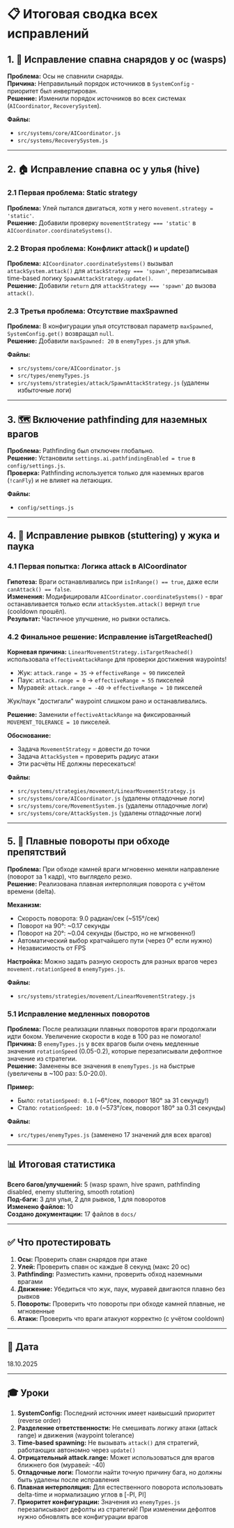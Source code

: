 # 📋 Итоговая сводка всех исправлений

## 1. 🐝 Исправление спавна снарядов у ос (wasps)

**Проблема:** Осы не спавнили снаряды.  
**Причина:** Неправильный порядок источников в `SystemConfig` - приоритет был инвертирован.  
**Решение:** Изменили порядок источников во всех системах (`AICoordinator`, `RecoverySystem`).

**Файлы:**
- `src/systems/core/AICoordinator.js`
- `src/systems/RecoverySystem.js`

---

## 2. 🏠 Исправление спавна ос у улья (hive)

### 2.1 Первая проблема: Static strategy
**Проблема:** Улей пытался двигаться, хотя у него `movement.strategy = 'static'`.  
**Решение:** Добавили проверку `movementStrategy === 'static'` в `AICoordinator.coordinateSystems()`.

### 2.2 Вторая проблема: Конфликт attack() и update()
**Проблема:** `AICoordinator.coordinateSystems()` вызывал `attackSystem.attack()` для `attackStrategy === 'spawn'`, перезаписывая time-based логику `SpawnAttackStrategy.update()`.  
**Решение:** Добавили `return` для `attackStrategy === 'spawn'` до вызова `attack()`.

### 2.3 Третья проблема: Отсутствие maxSpawned
**Проблема:** В конфигурации улья отсутствовал параметр `maxSpawned`, `SystemConfig.get()` возвращал `null`.  
**Решение:** Добавили `maxSpawned: 20` в `enemyTypes.js` для улья.

**Файлы:**
- `src/systems/core/AICoordinator.js`
- `src/types/enemyTypes.js`
- `src/systems/strategies/attack/SpawnAttackStrategy.js` (удалены избыточные логи)

---

## 3. 🗺️ Включение pathfinding для наземных врагов

**Проблема:** Pathfinding был отключен глобально.  
**Решение:** Установили `settings.ai.pathfindingEnabled = true` в `config/settings.js`.  
**Проверка:** Pathfinding используется только для наземных врагов (`!canFly`) и не влияет на летающих.

**Файлы:**
- `config/settings.js`

---

## 4. 🐞 Исправление рывков (stuttering) у жука и паука

### 4.1 Первая попытка: Логика attack в AICoordinator
**Гипотеза:** Враги останавливались при `isInRange() == true`, даже если `canAttack() == false`.  
**Изменения:** Модифицировали `AICoordinator.coordinateSystems()` - враг останавливается только если `attackSystem.attack()` вернул `true` (cooldown прошёл).  
**Результат:** Частичное улучшение, но рывки остались.

### 4.2 Финальное решение: Исправление isTargetReached()
**Корневая причина:** `LinearMovementStrategy.isTargetReached()` использовала `effectiveAttackRange` для проверки достижения waypoints!
- Жук: `attack.range = 35` → `effectiveRange ≈ 90` пикселей
- Паук: `attack.range = 0` → `effectiveRange ≈ 55` пикселей
- Муравей: `attack.range = -40` → `effectiveRange ≈ 10` пикселей

Жук/паук "достигали" waypoint слишком рано и останавливались.

**Решение:** Заменили `effectiveAttackRange` на фиксированный `MOVEMENT_TOLERANCE = 10` пикселей.

**Обоснование:**
- Задача `MovementStrategy` = довести до точки
- Задача `AttackSystem` = проверить радиус атаки
- Эти расчёты НЕ должны пересекаться!

**Файлы:**
- `src/systems/strategies/movement/LinearMovementStrategy.js`
- `src/systems/core/AICoordinator.js` (удалены отладочные логи)
- `src/systems/core/MovementSystem.js` (удалены отладочные логи)
- `src/systems/core/AttackSystem.js` (удалены отладочные логи)

---

## 5. 🔄 Плавные повороты при обходе препятствий

**Проблема:** При обходе камней враги мгновенно меняли направление (поворот за 1 кадр), что выглядело резко.  
**Решение:** Реализована плавная интерполяция поворота с учётом времени (delta).

**Механизм:**
- Скорость поворота: 9.0 радиан/сек (~515°/сек)
- Поворот на 90°: ~0.17 секунды
- Поворот на 20°: ~0.04 секунды (быстро, но не мгновенно!)
- Автоматический выбор кратчайшего пути (через 0° если нужно)
- Независимость от FPS

**Настройка:**
Можно задать разную скорость для разных врагов через `movement.rotationSpeed` в `enemyTypes.js`.

**Файлы:**
- `src/systems/strategies/movement/LinearMovementStrategy.js`

### 5.1 Исправление медленных поворотов
**Проблема:** После реализации плавных поворотов враги продолжали идти боком. Увеличение скорости в коде в 100 раз не помогало!  
**Причина:** В `enemyTypes.js` у всех врагов были очень медленные значения `rotationSpeed` (0.05-0.2), которые перезаписывали дефолтное значение из стратегии.  
**Решение:** Заменены все значения в `enemyTypes.js` на быстрые (увеличены в ~100 раз: 5.0-20.0).

**Пример:**
- Было: `rotationSpeed: 0.1` (~6°/сек, поворот 180° за 31 секунду!)
- Стало: `rotationSpeed: 10.0` (~573°/сек, поворот 180° за 0.31 секунды)

**Файлы:**
- `src/types/enemyTypes.js` (заменено 17 значений для всех врагов)

---

## 📊 Итоговая статистика

**Всего багов/улучшений:** 5 (wasp spawn, hive spawn, pathfinding disabled, enemy stuttering, smooth rotation)  
**Под-баги:** 3 для улья, 2 для рывков, 1 для поворотов  
**Изменено файлов:** 10  
**Создано документации:** 17 файлов в `docs/`

---

## ✅ Что протестировать

1. **Осы:** Проверить спавн снарядов при атаке
2. **Улей:** Проверить спавн ос каждые 8 секунд (макс 20 ос)
3. **Pathfinding:** Разместить камни, проверить обход наземными врагами
4. **Движение:** Убедиться что жук, паук, муравей двигаются плавно без рывков
5. **Повороты:** Проверить что повороты при обходе камней плавные, не мгновенные
6. **Атаки:** Проверить что враги атакуют корректно (с учётом cooldown)

---

## 📅 Дата
18.10.2025

---

## 🎓 Уроки

1. **SystemConfig:** Последний источник имеет наивысший приоритет (reverse order)
2. **Разделение ответственности:** Не смешивать логику атаки (attack range) и движения (waypoint tolerance)
3. **Time-based spawning:** Не вызывать `attack()` для стратегий, работающих автономно через `update()`
4. **Отрицательный attack.range:** Может использоваться для врагов ближнего боя (муравей: -40)
5. **Отладочные логи:** Помогли найти точную причину бага, но должны быть удалены после исправления
6. **Плавная интерполяция:** Для естественного поворота использовать delta-time и нормализацию углов в [-PI, PI]
7. **Приоритет конфигурации:** Значения из `enemyTypes.js` перезаписывают дефолты из стратегий! При изменении дефолтов нужно обновлять все конфигурации врагов

